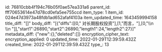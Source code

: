 id: 76810cbb4f194c76b05f0ae57ea331a6
parent_id: fff70653614e47d78cd0efa5ee755ccd
item_type: 1
item_id: 024e47d3973a48fdb1ad652afaf4103a
item_updated_time: 1643459994158
title_diff: "[]"
body_diff: "[{\"diffs\":[[0,\"     对长期股权投资\"],[1,\"而言，\"],[0,\"\\\n     \\\n     \"]],\"start1\":26890,\"start2\":26890,\"length1\":24,\"length2\":27}]"
metadata_diff: {"new":{},"deleted":[]}
encryption_cipher_text: 
encryption_applied: 0
updated_time: 2022-01-29T12:39:59.432Z
created_time: 2022-01-29T12:39:59.432Z
type_: 13